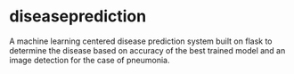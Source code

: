 # diseaseprediction
A machine learning centered disease prediction system built on flask to determine the disease based on accuracy of the best trained model and an image detection for the case of pneumonia. 
